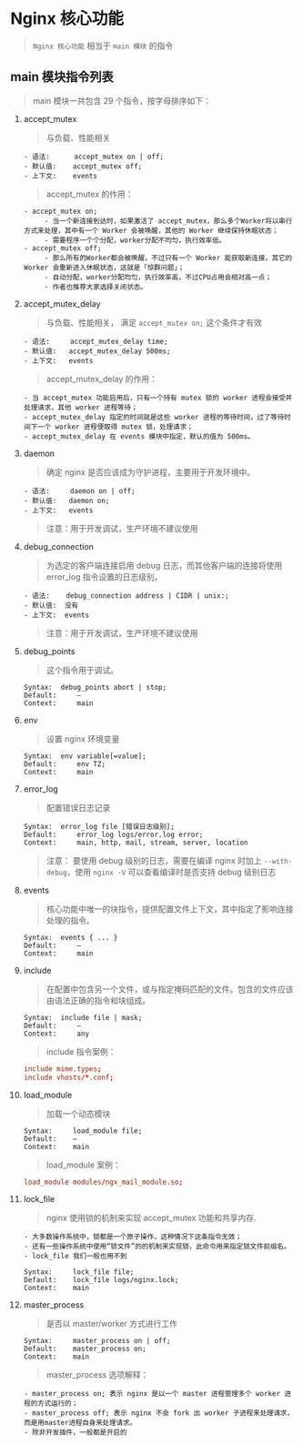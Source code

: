 # Nginx 核心功能

> `Nginx 核心功能` 相当于 `main 模块` 的指令

## main 模块指令列表

> main 模块一共包含 29 个指令，按字母排序如下：

1. accept_mutex

   > 与负载、性能相关

   ```text
   - 语法: 	  accept_mutex on | off;
   - 默认值: 	 accept_mutex off;
   - 上下文: 	 events
   ```

   > accept_mutex 的作用：

   ```text
   - accept_mutex on;
        - 当一个新连接到达时，如果激活了 accept_mutex，那么多个Worker将以串行方式来处理，其中有一个 Worker 会被唤醒，其他的 Worker 继续保持休眠状态；
        - 需要程序一个个分配，worker分配不均匀，执行效率低。
   - accept_mutex off;
        - 那么所有的Worker都会被唤醒，不过只有一个 Worker 能获取新连接，其它的 Worker 会重新进入休眠状态，这就是「惊群问题」；
        - 自动分配，worker分配均匀，执行效率高，不过CPU占用会相对高一点；
        - 作者也推荐大家选择关闭状态。
   ```

2. accept_mutex_delay

   > 与负载、性能相关， 满足 `accept_mutex on;` 这个条件才有效

   ```text
   - 语法:     accept_mutex_delay time;
   - 默认值:   accept_mutex_delay 500ms;
   - 上下文:   events
   ```

   > accept_mutex_delay 的作用：

   ```text
   - 当 accept_mutex 功能启用后，只有一个持有 mutex 锁的 worker 进程会接受并处理请求，其他 worker 进程等待；
   - accept_mutex_delay 指定的时间就是这些 worker 进程的等待时间，过了等待时间下一个 worker 进程便取得 mutex 锁，处理请求；
   - accept_mutex_delay 在 events 模块中指定，默认的值为 500ms。
   ```

3. daemon

   > 确定 nginx 是否应该成为守护进程，主要用于开发环境中。

   ```text
   - 语法:     daemon on | off;
   - 默认值:   daemon on;
   - 上下文:   events
   ```

   > 注意：用于开发调试，生产环境不建议使用

4. debug_connection

   > 为选定的客户端连接启用 debug 日志，而其他客户端的连接将使用 error_log 指令设置的日志级别。

   ```text
   - 语法:    debug_connection address | CIDR | unix:;
   - 默认值:  没有
   - 上下文:  events
   ```

   > 注意：用于开发调试，生产环境不建议使用

5. debug_points

   > 这个指令用于调试。

   ```text
   Syntax: 	debug_points abort | stop;
   Default: 	—
   Context: 	main
   ```

6. env

   > 设置 nginx 环境变量

   ```text
   Syntax: 	env variable[=value];
   Default: 	env TZ;
   Context: 	main
   ```

7. error_log

   > 配置错误日志记录

   ```text
   Syntax: 	error_log file [错误日志级别];
   Default: 	error_log logs/error.log error;
   Context: 	main, http, mail, stream, server, location
   ```

   > 注意： 要使用 debug 级别的日志，需要在编译 nginx 时加上 `--with-debug`，使用 `nginx -V` 可以查看编译时是否支持 debug 级别日志

8. events

   > 核心功能中唯一的块指令，提供配置文件上下文，其中指定了影响连接处理的指令。

   ```text
   Syntax: 	events { ... }
   Default: 	—
   Context: 	main
   ```

9. include

   > 在配置中包含另一个文件，或与指定掩码匹配的文件。包含的文件应该由语法正确的指令和块组成。

   ```text
   Syntax: 	include file | mask;
   Default: 	—
   Context: 	any
   ```

   > include 指令案例：

   ```conf
   include mime.types;
   include vhosts/*.conf;
   ```

10. load_module

    > 加载一个动态模块

    ```text
    Syntax: 	load_module file;
    Default: 	—
    Context: 	main
    ```

    > load_module 案例：

    ```conf
    load_module modules/ngx_mail_module.so;
    ```

11. lock_file

    > nginx 使用锁的机制来实现 accept_mutex 功能和共享内存.

    ```text
    - 大多数操作系统中，锁都是一个原子操作，这种情况下这条指令无效；
    - 还有一些操作系统中使用“锁文件”的的机制来实现锁，此命令用来指定锁文件前缀名。
    - lock_file 我们一般也用不到
    ```

    ```text
    Syntax: 	lock_file file;
    Default: 	lock_file logs/nginx.lock;
    Context: 	main
    ```

12. master_process

    > 是否以 master/worker 方式进行工作

    ```text
    Syntax: 	master_process on | off;
    Default: 	master_process on;
    Context: 	main
    ```

    > master_process 选项解释：

    ```text
    - master_process on; 表示 nginx 是以一个 master 进程管理多个 worker 进程的方式运行的；
    - master_process off; 表示 nginx 不会 fork 出 worker 子进程来处理请求，而是用master进程自身来处理请求。
    - 除非开发插件，一般都是开启的
    ```
